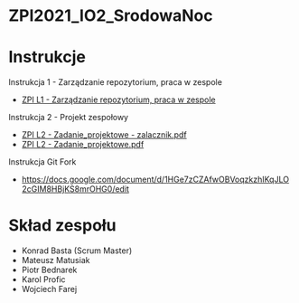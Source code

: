 # ZPI2021_IO2_SrodowaNoc

# Instrukcje
Instrukcja 1 - Zarządzanie repozytorium, praca w zespole
- [ZPI L1 - Zarządzanie repozytorium, praca w zespole](https://weeia.edu.p.lodz.pl/mod/resource/view.php?id=38072)

Instrukcja 2 - Projekt zespołowy
- [ZPI L2 - Zadanie_projektowe - zalacznik.pdf](https://weeia.edu.p.lodz.pl/pluginfile.php/116074/mod_assign/introattachment/0/ZPI%20L2%20-%20Zadanie_projektowe%20-%20zalacznik.pdf?forcedownload=1)
- [ZPI L2 - Zadanie_projektowe.pdf](https://weeia.edu.p.lodz.pl/pluginfile.php/116074/mod_assign/introattachment/0/ZPI%20L2%20-%20Zadanie_projektowe.pdf?forcedownload=1)

Instrukcja Git Fork
- https://docs.google.com/document/d/1HGe7zCZAfwOBVoqzkzhIKqJLO2cGIM8HBjKS8mrOHG0/edit

# Skład zespołu 
-   Konrad Basta (Scrum Master)
-   Mateusz Matusiak
-   Piotr Bednarek
-   Karol Profic
-   Wojciech Farej
